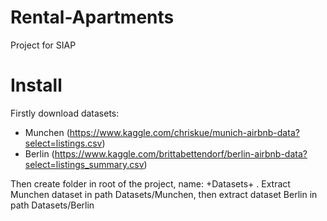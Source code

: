 # Rental-Apartments
Project for SIAP

# Install
Firstly download datasets:
* Munchen (https://www.kaggle.com/chriskue/munich-airbnb-data?select=listings.csv)
* Berlin (https://www.kaggle.com/brittabettendorf/berlin-airbnb-data?select=listings_summary.csv)

Then create folder in root of the project, name: +Datasets+ . Extract Munchen dataset in path Datasets/Munchen, then extract dataset Berlin in path Datasets/Berlin
